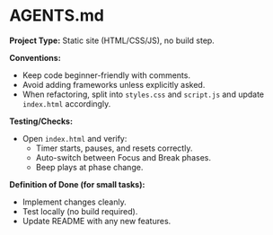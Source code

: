# AGENTS.md
**Project Type:** Static site (HTML/CSS/JS), no build step.

**Conventions:**
- Keep code beginner-friendly with comments.
- Avoid adding frameworks unless explicitly asked.
- When refactoring, split into `styles.css` and `script.js` and update `index.html` accordingly.

**Testing/Checks:**
- Open `index.html` and verify:
  - Timer starts, pauses, and resets correctly.
  - Auto-switch between Focus and Break phases.
  - Beep plays at phase change.

**Definition of Done (for small tasks):**
- Implement changes cleanly.
- Test locally (no build required).
- Update README with any new features.
